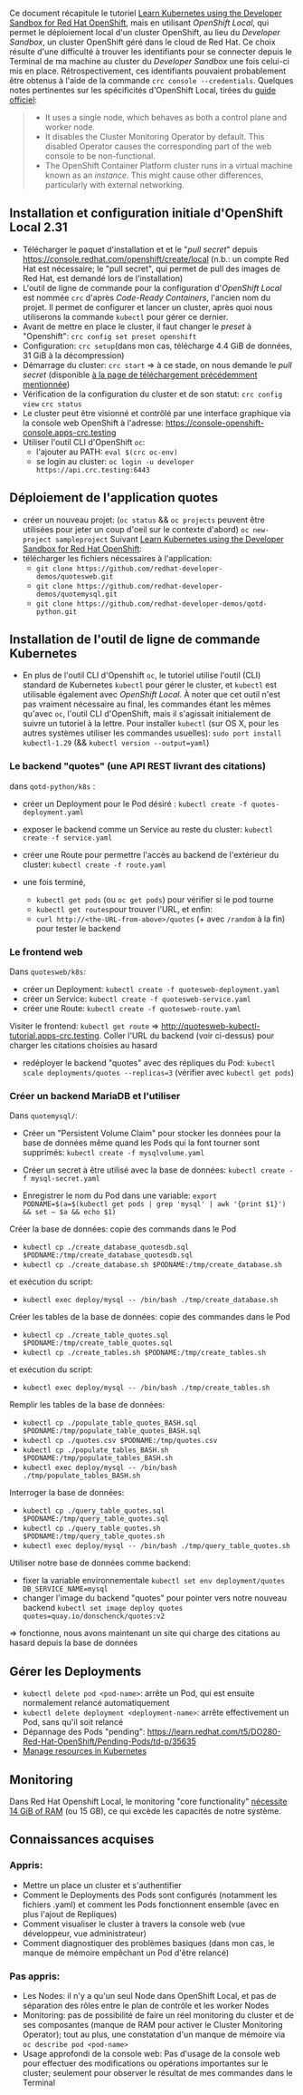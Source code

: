 Ce document récapitule le tutoriel [Learn Kubernetes using the Developer Sandbox for Red Hat OpenShift](https://developers.redhat.com/developer-sandbox/activities/learn-kubernetes-using-red-hat-developer-sandbox-openshift), mais en utilisant *OpenShift Local*, qui permet le déploiement local d'un cluster OpenShift, au lieu du *Developer Sandbox*, un cluster OpenShift géré dans le cloud de Red Hat. Ce choix résulte d'une difficulté à trouver les identifiants pour se connecter depuis le Terminal de ma machine au cluster du *Developer Sandbox* une fois celui-ci mis en place. Rétrospectivement, ces identifiants pouvaient probablement être obtenus à l'aide de la commande `crc console --credentials`.
 Quelques notes pertinentes sur les spécificités d'OpenShift Local, tirées du [guide officiel](https://access.redhat.com/documentation/en-us/red_hat_openshift_local/2.16/html-single/getting_started_guide/index#differences-from-production-openshift-install_gsg):
>- It uses a single node, which behaves as both a control plane and worker node.
>- It disables the Cluster Monitoring Operator by default. This disabled Operator causes the corresponding part of the web console to be non-functional.
>- The OpenShift Container Platform cluster runs in a virtual machine known as an _instance_. This might cause other differences, particularly with external networking.
## Installation et configuration initiale d'OpenShift Local 2.31 
- Télécharger le paquet d'installation et et le "*pull secret*" depuis https://console.redhat.com/openshift/create/local (n.b.: un compte Red Hat est nécessaire; le "pull secret", qui permet de pull des images de Red Hat, est demandé lors de l'installation)
- L'outil de ligne de commande pour la configuration d'*OpenShift Local* est nommée `crc` d'après *Code-Ready Containers*, l'ancien nom du projet. Il permet de configurer et lancer un cluster, après quoi nous utiliserons la commande `kubectl` pour gérer ce dernier.
- Avant de mettre en place le cluster, il faut changer le *preset* à "Openshift":
`crc config set preset openshift` 
- Configuration:
`crc setup`(dans mon cas, télécharge 4.4 GiB de données, 31 GiB à la décompression)
- Démarrage du cluster:
`crc start` => à ce stade, on nous demande le *pull secret* (disponible [à la page de téléchargement précédemment mentionnée](https://console.redhat.com/openshift/create/local))
- Vérification de la configuration du cluster et de son statut:
`crc config view`
`crc status`
- Le cluster peut être visionné et contrôlé par une interface graphique via la console web OpenShift à l'adresse: https://console-openshift-console.apps-crc.testing
- Utiliser l'outil CLI d'OpenShift `oc`:
	- l'ajouter au PATH:
	`eval $(crc oc-env)`
	- se login au cluster:
	`oc login -u developer https://api.crc.testing:6443`
## Déploiement de l'application quotes
- créer un nouveau projet:
(`oc status` && `oc projects` peuvent être utilisées pour jeter un coup d'oeil sur le contexte d'abord)
`oc new-project sampleproject`
Suivant [Learn Kubernetes using the Developer Sandbox for Red Hat OpenShift](https://developers.redhat.com/developer-sandbox/activities/learn-kubernetes-using-red-hat-developer-sandbox-openshift):
- télécharger les fichiers nécessaires à l'application:
	- `git clone https://github.com/redhat-developer-demos/quotesweb.git`
	- `git clone https://github.com/redhat-developer-demos/quotemysql.git`
	- `git clone https://github.com/redhat-developer-demos/qotd-python.git`

## Installation de l'outil de ligne de commande Kubernetes
- En plus de l'outil CLI d'Openshift `oc`, le tutoriel utilise l'outil (CLI) standard de Kubernetes `kubectl` pour gérer le cluster, et `kubectl` est utilisable également avec *OpenShift Local*. À noter que cet outil n'est pas vraiment nécessaire au final, les commandes étant les mêmes qu'avec `oc`, l'outil CLI d'OpenShift, mais il s'agissait initialement de suivre un tutoriel à la lettre. Pour installer `kubectl` (sur OS X, pour les autres systèmes utiliser les commandes usuelles):
`sudo port install kubectl-1.29` (&& `kubectl version --output=yaml`)
### Le backend "quotes" (une API REST livrant des citations)
dans `qotd-python/k8s` :
- créer un Deployment pour le Pod désiré : `kubectl create -f quotes-deployment.yaml`
- exposer le backend comme un Service au reste du cluster: `kubectl create -f service.yaml`
- créer une Route pour permettre l'accès au backend de l'extérieur du cluster: `kubectl create -f route.yaml`

- une fois terminé, 
	- `kubectl get pods` (ou `oc get pods`) pour vérifier si le pod tourne
	- `kubectl get routes`pour trouver l'URL, et enfin:
	- `curl http://<the-URL-from-above>/quotes` (+ avec `/random` à la fin) pour tester le backend
### Le frontend web
Dans `quotesweb/k8s`:
- créer un Deployment: `kubectl create -f quotesweb-deployment.yaml`
- créer un Service: `kubectl create -f quotesweb-service.yaml`
- créer une Route: `kubectl create -f quotesweb-route.yaml`

Visiter le frontend: `kubectl get route` => http://quotesweb-kubectl-tutorial.apps-crc.testing. Coller l'URL du backend (voir ci-dessus) pour charger les citations choisies au hasard

- redéployer le backend "quotes" avec des répliques du Pod: `kubectl scale deployments/quotes --replicas=3` (vérifier avec `kubectl get pods`)
### Créer un backend MariaDB et l'utiliser
Dans `quotemysql/`:
- Créer un "Persistent Volume Claim" pour stocker les données pour la base de données même quand les Pods qui la font tourner sont supprimés: `kubectl create -f mysqlvolume.yaml`

- Créer un secret à être utilisé avec la base de données: `kubectl create -f mysql-secret.yaml`

- Enregistrer le nom du Pod dans une variable: `export PODNAME=$(a=$(kubectl get pods | grep 'mysql' | awk '{print $1}') && set – $a && echo $1)`

Créer la base de données: copie des commands dans le Pod
- `kubectl cp ./create_database_quotesdb.sql $PODNAME:/tmp/create_database_quotesdb.sql`
- `kubectl cp ./create_database.sh $PODNAME:/tmp/create_database.sh`

et exécution du script:
- `kubectl exec deploy/mysql -- /bin/bash ./tmp/create_database.sh`

Créer les tables de la base de données: copie des commandes dans le Pod
- `kubectl cp ./create_table_quotes.sql $PODNAME:/tmp/create_table_quotes.sql`
- `kubectl cp ./create_tables.sh $PODNAME:/tmp/create_tables.sh`

et exécution du script:
- `kubectl exec deploy/mysql -- /bin/bash ./tmp/create_tables.sh`

Remplir les tables de la base de données:
- `kubectl cp ./populate_table_quotes_BASH.sql $PODNAME:/tmp/populate_table_quotes_BASH.sql`
- `kubectl cp ./quotes.csv $PODNAME:/tmp/quotes.csv`
- `kubectl cp ./populate_tables_BASH.sh $PODNAME:/tmp/populate_tables_BASH.sh`
- `kubectl exec deploy/mysql -- /bin/bash ./tmp/populate_tables_BASH.sh`

Interroger la base de données:
- `kubectl cp ./query_table_quotes.sql $PODNAME:/tmp/query_table_quotes.sql`
- `kubectl cp ./query_table_quotes.sh $PODNAME:/tmp/query_table_quotes.sh`
- `kubectl exec deploy/mysql -- /bin/bash ./tmp/query_table_quotes.sh`

Utiliser notre base de données comme backend: 
- fixer la variable environnementale `kubectl set env deployment/quotes DB_SERVICE_NAME=mysql`
- changer l'image du backend "quotes" pour pointer vers notre nouveau backend `kubectl set image deploy quotes quotes=quay.io/donschenck/quotes:v2`

=> fonctionne, nous avons maintenant un site qui charge des citations au hasard depuis la base de données
## Gérer les Deployments
- `kubectl delete pod <pod-name>`: arrête un Pod, qui est ensuite normalement relancé automatiquement
- `kubectl delete deployment <deployment-name>`: arrête effectivement un Pod, sans qu'il soit relancé
- Dépannage des Pods "pending": https://learn.redhat.com/t5/DO280-Red-Hat-OpenShift/Pending-Pods/td-p/35635
- [Manage resources in Kubernetes](https://kubernetes.io/docs/concepts/configuration/manage-resources-containers/)

## Monitoring
Dans Red Hat Openshift Local, le monitoring "core functionality" [nécessite 14 GiB of RAM](https://access.redhat.com/documentation/th-th/red_hat_openshift_local/2.5/html-single/getting_started_guide/index#starting-monitoring_gsg) (ou 15 GB), ce qui excède les capacités de notre système.

## Connaissances acquises
### Appris:
- Mettre un place un cluster et s'authentifier
- Comment le Deployments des Pods sont configurés (notamment les fichiers .yaml) et comment les Pods fonctionnent ensemble (avec en plus l'ajout de Repliques)
- Comment visualiser le cluster à travers la console web (vue développeur, vue administrateur)
- Comment diagnostiquer des problèmes basiques (dans mon cas, le manque de mémoire empêchant un Pod d'être relancé)

### Pas appris:
- Les Nodes: il n'y a qu'un seul Node dans OpenShift Local, et pas de séparation des rôles entre le plan de contrôle et les worker Nodes
- Monitoring: pas de possibilité de faire un réel monitoring du cluster et de ses composantes (manque de RAM pour activer le Cluster Monitoring Operator); tout au plus, une constatation d'un manque de mémoire via `oc describe pod <pod-name>`
- Usage approfondi de la console web: Pas d'usage de la console web pour effectuer des modifications ou opérations importantes sur le cluster; seulement pour observer le résultat de mes commandes dans le Terminal

